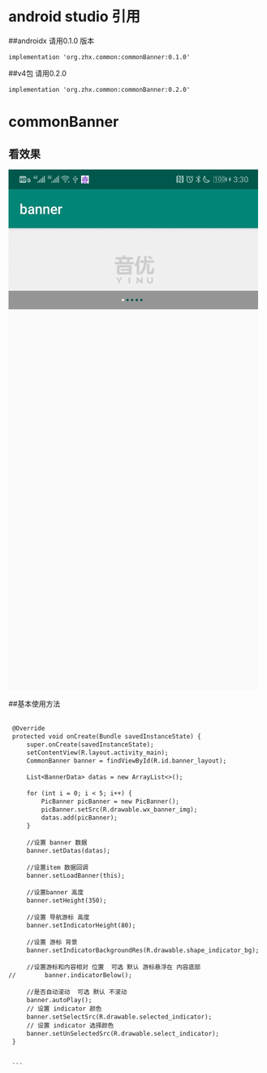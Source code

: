 # android  studio 引用 

##androidx 请用0.1.0 版本
```
implementation 'org.zhx.common:commonBanner:0.1.0'
``` 
 ##v4包 请用0.2.0
```
implementation 'org.zhx.common:commonBanner:0.2.0'
``` 
# commonBanner
## 看效果
![效果图]( http://github.com/zhoulinxue/commonBanner/blob/master/screenshots/1577691131174.gif )

##基本使用方法

   ```
   
    @Override
    protected void onCreate(Bundle savedInstanceState) {
        super.onCreate(savedInstanceState);
        setContentView(R.layout.activity_main);
        CommonBanner banner = findViewById(R.id.banner_layout);

        List<BannerData> datas = new ArrayList<>();

        for (int i = 0; i < 5; i++) {
            PicBanner picBanner = new PicBanner();
            picBanner.setSrc(R.drawable.wx_banner_img);
            datas.add(picBanner);
        }

        //设置 banner 数据
        banner.setDatas(datas);

        //设置item 数据回调
        banner.setLoadBanner(this);

        //设置banner 高度
        banner.setHeight(350);

        //设置 导航游标 高度
        banner.setIndicatorHeight(80);

        //设置 游标 背景
        banner.setIndicatorBackgroundRes(R.drawable.shape_indicator_bg);

        //设置游标和内容相对 位置  可选 默认 游标悬浮在 内容底部
//        banner.indicatorBelow();

        //是否自动滚动  可选 默认 不滚动
        banner.autoPlay();
        // 设置 indicator 颜色
        banner.setSelectSrc(R.drawable.selected_indicator);
        // 设置 indicator 选择颜色
        banner.setUnSelectedSrc(R.drawable.select_indicator);
    }
    
   
    ``` 
     

